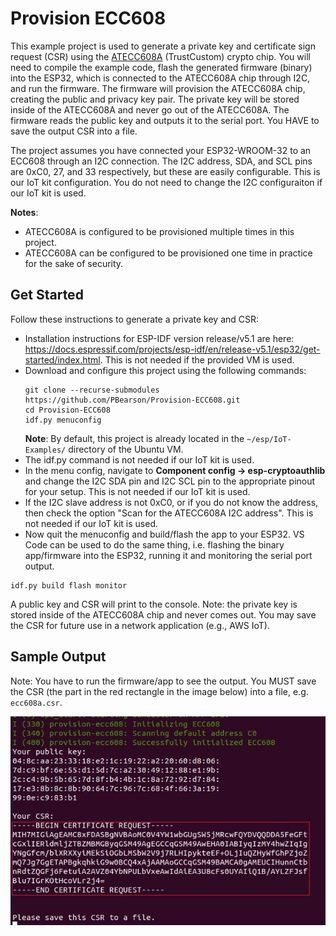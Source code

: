 # Provision ECC608

This example project is used to generate a private key and certificate sign request (CSR) using the [ATECC608A](https://www.microchip.com/wwwproducts/en/atecc608a) (TrustCustom) crypto chip. You will need to compile the example code, flash the generated firmware (binary) into the ESP32, which is connected to the ATECC608A chip through I2C, and run the firmware. The firmware will provision the ATECC608A chip, creating the public and privacy key pair. The private key will be stored inside of the ATECC608A and never go out of the ATECC608A. The firmware reads the public key and outputs it to the serial port. You HAVE to save the output CSR into a file.

The project assumes you have connected your ESP32-WROOM-32 to an ECC608 through an I2C connection. The I2C address, SDA, and SCL pins are 0xC0, 27, and 33 respectively, but these are easily configurable. This is our IoT kit configuration. You do not need to change the I2C configuraiton if our IoT kit is used.

**Notes**:
* ATECC608A is configured to be provisioned multiple times in this project.
* ATECC608A can be configured to be provisioned one time in practice for the sake of security.

## Get Started

Follow these instructions to generate a private key and CSR:

- Installation instructions for ESP-IDF version release/v5.1 are here: https://docs.espressif.com/projects/esp-idf/en/release-v5.1/esp32/get-started/index.html. This is not needed if the provided VM is used.
- Download and configure this project using the following commands:
    ```
    git clone --recurse-submodules https://github.com/PBearson/Provision-ECC608.git
    cd Provision-ECC608
    idf.py menuconfig
    ```
    **Note**: By default, this project is already located in the ``` ~/esp/IoT-Examples/ ``` directory of the Ubuntu VM.
- The idf.py command is not needed if our IoT kit is used.
- In the menu config, navigate to **Component config -> esp-cryptoauthlib** and change the I2C SDA pin and I2C SCL pin to the appropriate pinout for your setup. This is not needed if our IoT kit is used.
- If the I2C slave address is not 0xC0, or if you do not know the address, then check the option "Scan for the ATECC608A I2C address". This is not needed if our IoT kit is used.
- Now quit the menuconfig and build/flash the app to your ESP32. VS Code can be used to do the same thing, i.e. flashing the binary app/firmware into the ESP32, running it and monitoring the serial port output.
```
idf.py build flash monitor
```

A public key and CSR will print to the console. Note: the private key is stored inside of the ATECC608A chip and never comes out. You may save the CSR for future use in a network application (e.g., AWS IoT).

## Sample Output

Note: You have to run the firmware/app to see the output. You MUST save the CSR (the part in the red rectangle in the image below) into a file, e.g. ``` ecc608a.csr ```.

![Sample output](./imgs/provision-ecc608-sample.jpg)

